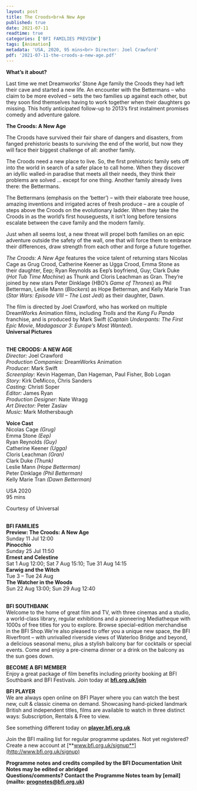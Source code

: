 ```yaml
---
layout: post
title: The Croods<br>A New Age
published: true
date: 2021-07-11
readtime: true
categories: ['BFI FAMILIES PREVIEW']
tags: [Animation]
metadata: 'USA, 2020, 95 mins<br> Director: Joel Crawford'
pdf: '2021-07-11-the-croods-a-new-age.pdf'
---
```


**What’s it about?**

Last time we met Dreamworks’ Stone Age family the Croods they had left their cave and started a new life. An encounter with the Bettermans – who claim to be more evolved – sets the two families up against each other, but they soon find themselves having to work together when their daughters go missing. This hotly anticipated follow-up to 2013’s first instalment promises comedy and adventure galore.



**The Croods: A New Age**

The Croods have survived their fair share of dangers and disasters, from fanged prehistoric beasts to surviving the end of the world, but now they will face their biggest challenge of all: another family.

The Croods need a new place to live. So, the first prehistoric family sets off into the world in search of a safer place to call home. When they discover an idyllic walled-in paradise that meets all their needs, they think their problems are solved … except for one thing. Another family already lives there: the Bettermans.

The Bettermans (emphasis on the ‘better’) – with their elaborate tree house, amazing inventions and irrigated acres of fresh produce – are a couple of steps above the Croods on the evolutionary ladder.  When they take the Croods in as the world’s first houseguests, it isn’t long before tensions escalate between the cave family and the modern family.

Just when all seems lost, a new threat will propel both families on an epic adventure outside the safety of the wall, one that will force them to embrace their differences, draw strength from each other and forge a future together.

_The Croods: A New Age_ features the voice talent of returning stars Nicolas Cage as Grug Crood,  Catherine Keener as Ugga Crood, Emma Stone as their daughter, Eep; Ryan Reynolds as Eep’s boyfriend, Guy; Clark Duke (_Hot Tub Time Machine_) as Thunk and Cloris Leachman as Gran. They’re joined by new stars Peter Dinklage (HBO’s _Game of Thrones_) as Phil Betterman, Leslie Mann (_Blockers_) as Hope Betterman, and Kelly Marie Tran (_Star Wars: Episode VIII – The Last Jedi_) as their daughter, Dawn.

The film is directed by Joel Crawford, who has worked on multiple DreamWorks Animation films, including _Trolls_ and the _Kung Fu Panda_ franchise, and is produced by Mark Swift (_Captain Underpants: The First Epic Movie_, _Madagascar 3: Europe’s Most Wanted_).  
**Universal Pictures**
<br><br>


**THE CROODS: A NEW AGE**<br>
_Director:_ Joel Crawford<br>
_Production Companies:_ DreamWorks Animation<br>
_Producer:_ Mark Swift<br>
_Screenplay:_ Kevin Hageman, Dan Hageman,  Paul Fisher, Bob Logan<br>
_Story:_ Kirk DeMicco, Chris Sanders<br>
_Casting:_ Christi Soper<br>
_Editor:_ James Ryan<br>
_Production Designer:_ Nate Wragg<br>
_Art Director:_ Peter Zaslav<br>
_Music:_ Mark Mothersbaugh<br>

**Voice Cast**<br>
Nicolas Cage _(Grug)_<br>
Emma Stone _(Eep)_<br>
Ryan Reynolds _(Guy)_<br>
Catherine Keener _(Ugga)_<br>
Cloris Leachman _(Gran)_<br>
Clark Duke _(Thunk)_<br>
Leslie Mann _(Hope Betterman)_<br>
Peter Dinklage _(Phil Betterman)_<br>
Kelly Marie Tran _(Dawn Betterman)_<br>

USA 2020<br>
95 mins

Courtesy of Universal
<br><br>


**BFI FAMILIES**<br>
**Preview: The Croods: A New Age**<br>
Sunday 11 Jul 12:00<br>
**Pinocchio**<br>
Sunday 25 Jul 11:50<br>
**Ernest and Celestine**<br>
Sat 1 Aug 12:00; Sat 7 Aug 15:10; Tue 31 Aug 14:15<br>
**Earwig and the Witch**<br>
Tue 3 – Tue 24 Aug<br>
**The Watcher in the Woods**<br>
Sun 22 Aug 13:00; Sun 29 Aug 12:40<br>
<br>

**BFI SOUTHBANK**  
Welcome to the home of great film and TV, with three cinemas and a studio, a world-class library, regular exhibitions and a pioneering Mediatheque with 1000s of free titles for you to explore. Browse special-edition merchandise in the BFI Shop.We&#39;re also pleased to offer you a unique new space, the BFI Riverfront – with unrivalled riverside views of Waterloo Bridge and beyond, a delicious seasonal menu, plus a stylish balcony bar for cocktails or special events. Come and enjoy a pre-cinema dinner or a drink on the balcony as the sun goes down.  

**BECOME A BFI MEMBER**  
Enjoy a great package of film benefits including priority booking at BFI Southbank and BFI Festivals. Join today at [**bfi.org.uk/join**](http://www.bfi.org.uk/join)  

**BFI PLAYER**  
 We are always open online on BFI Player where you can watch the best new, cult &amp; classic cinema on demand. Showcasing hand-picked landmark British and independent titles, films are available to watch in three distinct ways: Subscription, Rentals &amp; Free to view.  

See something different today on [**player.bfi.org.uk**](https://player.bfi.org.uk)  

Join the BFI mailing list for regular programme updates. Not yet registered? Create a new account at [**www.bfi.org.uk/signup**](http://www.bfi.org.uk/signup)

**Programme notes and credits compiled by the BFI Documentation Unit  
Notes may be edited or abridged  
Questions/comments? Contact the Programme Notes team by [email](mailto: prognotes@bfi.org.uk)**
<!--stackedit_data:
eyJoaXN0b3J5IjpbLTM3ODIxMzM1Ml19
-->